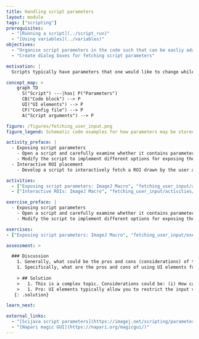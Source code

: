 ```yaml
---
title: Handling script parameters
layout: module
tags: ["scripting"]
prerequisites:
  - "[Running a script](../script_run)"
  - "[Using variables](../variables)"
objectives:
  - "Organise script parameters in the code such that can be easliy adapted"
  - "Create dialog boxes for fetching script parameters"

motivation: |
  Scripts typically have parameters that one would like to change while leaving the core of the code untouched. Examples for such changable parameteres are the input image file and image processing parameters such as filter sizes and thresholds. It is very important to learn how to "expose" such parameters in ways that do not require digging into and modifying the actual code too much.

concept_map: >
    graph TD
      S("Script") ---|has| P("Parameters")
      CB("Code block") --> P
      UI("UI elements") --> P
      CF("Config file") --> P
      A("Script arguments") --> P

figure: /figures/fetching_user_input.png
figure_legend: Schematic code examples for how parameters may be stored inside or passed from outside to a script.

activity_preface: |
  - Exposing script parameters
    - Open a script and carefully examine whether it contains parameters.
    - Modify the script to implement different options for exposing these parameters (e.g, show in above figure and concept map).
  - Interactive ROI placement
    - Develop a script to interactively fetch a ROI drawn by the user and use it for a measurement.

activities:
  - ["Exposing script parameters: ImageJ Macro", "fetching_user_input/activities/fetch_user_input_imagejmacro.md", "markdown"]
  - ["Interactive ROIs: ImageJ Macro", "fetching_user_input/activities/interactive_roi.ijm", "java"]

exercise_preface: |
  - Exposing script parameters
    - Open a script and carefully examine whether it contains parameters.
    - Modify the script to implement different options for exposing these parameters (e.g., as show in above figure and concept map).

exercises:
- ["Exposing script parameters: ImageJ Macro", "fetching_user_input/exercises/fetch_user_input_imagejmacro.md", "markdown"]

assessment: >

  ### Discussion
    1. Generally, what could be the pros and cons (considerations) of the different ways (see figure and concept map) in which scripting parameters can be handled?
    1. Specifically, what are the pros and cons of using UI elements for fetching parameters?
    
    > ## Solution
    >   1. This is a complex topic. Considerations could be: (i) How can I keep track which images were analyzed with which parameters? (ii) How can I ensure that users of my script use valid parameters? (iii) How experienced are the users of my script (e.g. would they be able to modify the script itself)? (iv) If the script itself is modified when changing a parameter, how do I keep track of the different "versions" of the script? 
    >   1. Pro: UI elements typically allow you to restrict the input values to a valid range and it makes your script easy to use for people without programming experience. Con: Every time you want to run the script you have to interact with the UI and, unless you implement something special, you don't keep track which parameters were used to run the script.
   {: .solution}

learn_next:

external_links:
  - "[Scijava script parameters](https://imagej.net/scripting/parameters)"
  - "[Napari magic GUI](https://napari.org/magicgui/)"
---
```

